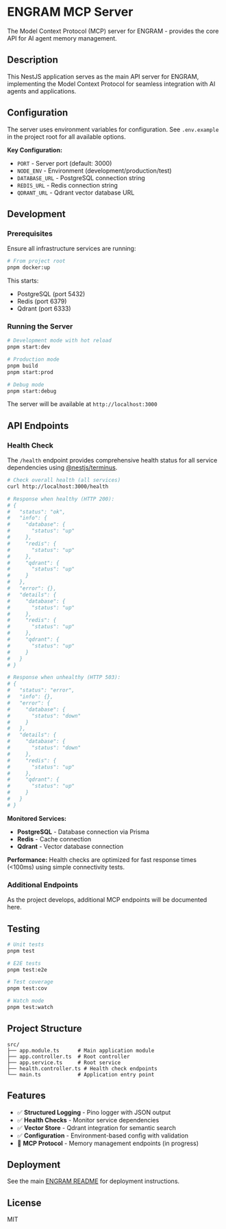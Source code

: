 # ENGRAM MCP Server

The Model Context Protocol (MCP) server for ENGRAM - provides the core API for AI agent memory management.

## Description

This NestJS application serves as the main API server for ENGRAM, implementing the Model Context Protocol for seamless integration with AI agents and applications.

## Configuration

The server uses environment variables for configuration. See `.env.example` in the project root for all available options.

**Key Configuration:**

- `PORT` - Server port (default: 3000)
- `NODE_ENV` - Environment (development/production/test)
- `DATABASE_URL` - PostgreSQL connection string
- `REDIS_URL` - Redis connection string
- `QDRANT_URL` - Qdrant vector database URL

## Development

### Prerequisites

Ensure all infrastructure services are running:

```bash
# From project root
pnpm docker:up
```

This starts:

- PostgreSQL (port 5432)
- Redis (port 6379)
- Qdrant (port 6333)

### Running the Server

```bash
# Development mode with hot reload
pnpm start:dev

# Production mode
pnpm build
pnpm start:prod

# Debug mode
pnpm start:debug
```

The server will be available at `http://localhost:3000`

## API Endpoints

### Health Check

The `/health` endpoint provides comprehensive health status for all service dependencies using [@nestjs/terminus](https://docs.nestjs.com/recipes/terminus).

```bash
# Check overall health (all services)
curl http://localhost:3000/health

# Response when healthy (HTTP 200):
# {
#   "status": "ok",
#   "info": {
#     "database": {
#       "status": "up"
#     },
#     "redis": {
#       "status": "up"
#     },
#     "qdrant": {
#       "status": "up"
#     }
#   },
#   "error": {},
#   "details": {
#     "database": {
#       "status": "up"
#     },
#     "redis": {
#       "status": "up"
#     },
#     "qdrant": {
#       "status": "up"
#     }
#   }
# }

# Response when unhealthy (HTTP 503):
# {
#   "status": "error",
#   "info": {},
#   "error": {
#     "database": {
#       "status": "down"
#     }
#   },
#   "details": {
#     "database": {
#       "status": "down"
#     },
#     "redis": {
#       "status": "up"
#     },
#     "qdrant": {
#       "status": "up"
#     }
#   }
# }
```

**Monitored Services:**

- **PostgreSQL** - Database connection via Prisma
- **Redis** - Cache connection
- **Qdrant** - Vector database connection

**Performance:** Health checks are optimized for fast response times (<100ms) using simple connectivity tests.

### Additional Endpoints

As the project develops, additional MCP endpoints will be documented here.

## Testing

```bash
# Unit tests
pnpm test

# E2E tests
pnpm test:e2e

# Test coverage
pnpm test:cov

# Watch mode
pnpm test:watch
```

## Project Structure

```
src/
├── app.module.ts      # Main application module
├── app.controller.ts  # Root controller
├── app.service.ts     # Root service
├── health.controller.ts # Health check endpoints
└── main.ts            # Application entry point
```

## Features

- ✅ **Structured Logging** - Pino logger with JSON output
- ✅ **Health Checks** - Monitor service dependencies
- ✅ **Vector Store** - Qdrant integration for semantic search
- ✅ **Configuration** - Environment-based config with validation
- 🚧 **MCP Protocol** - Memory management endpoints (in progress)

## Deployment

See the main [ENGRAM README](../../README.md) for deployment instructions.

## License

MIT
